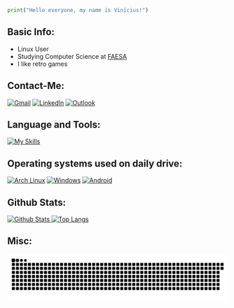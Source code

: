 ```python
print("Hello everyone, my name is Vinícius!")
```
## Basic Info:

- Linux User
- Studying Computer Science at [FAESA](https://www.faesa.br/)
- I like retro games

## Contact-Me:

[![Gmail](https://img.shields.io/badge/Gmail-D14836?style=for-the-badge&logo=gmail&logoColor=white)](mailto:vinicius.cgobbi2004@gmail.com) [![LinkedIn](https://img.shields.io/badge/LinkedIn-0077B5?style=for-the-badge&logo=linkedin&logoColor=white)](https://www.linkedin.com/in/vinicgobbi/) [![Outlook](https://img.shields.io/badge/Microsoft_Outlook-0078D4?style=for-the-badge&logo=microsoft-outlook&logoColor=white)](mailto:vinicius.cgobbi@hotmail.com)

## Language and Tools:

[![My Skills](https://skillicons.dev/icons?i=git,bash,python,js,linux,lua,arduino,vscode,github&theme=light)](https://github.com/vinicgobbi)

## Operating systems used on daily drive:

[![Arch Linux](https://img.shields.io/badge/Arch_Linux-1793D1?style=for-the-badge&logo=arch-linux&logoColor=white)](https://archlinux.org) [![Windows](https://img.shields.io/badge/Windows-0078D6?style=for-the-badge&logo=windows&logoColor=white)](https://www.microsoft.com/pt-br/windows/) [![Android](https://img.shields.io/badge/Android-3DDC84?style=for-the-badge&logo=android&logoColor=white)](https://www.android.com/intl/pt-BR_br/)

## Github Stats:

[![Github Stats](https://github-readme-stats-blond-alpha.vercel.app/api?hide_title=false&hide_rank=false&show_icons=true&include_all_commits=true&count_private=true&disable_animations=false&theme=dracula&locale=pt-br&hide_border=false&username=vinicgobbi) ![Top Langs](https://github-readme-stats-blond-alpha.vercel.app/api/top-langs/?username=vinicgobbi&langs_count=15&layout=compact&card_width=400px&theme=dracula)](https://github.com/vinicgobbi)

## Misc:

[!["Snake Animation"](https://raw.githubusercontent.com/Viniciuscgobbi/Viniciuscgobbi/output/github-contribution-grid-snake.svg)](https://github.com/vinicgobbi)

